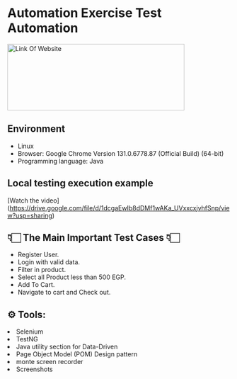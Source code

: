 <h1>Automation Exercise Test Automation</h1>
<a href="https://automationexercise.com/" target="_blank">
<img src="https://automationexercise.com/static/images/home/logo.png" alt="Link Of Website" style="width:400px;height:150px;">
</a>

<h2>Environment</h2>
<ul>
  <li>Linux</li>
  <li>Browser: Google Chrome Version 131.0.6778.87 (Official Build) (64-bit)</li>
  <li>Programming language: Java</li>
</ul>
<h2>Local testing execution example</h2>

[Watch the video]<br>(https://drive.google.com/file/d/1dcgaEwIb8dDMf1wAKa_UVxxcxjvhfSnp/view?usp=sharing)



<h2>👇🏻 The Main Important Test Cases 👇🏻</h2>
<ul>
  <li>Register User.</li>
  <li>Login with valid data.</li>
  <li>Filter in product.</li>
  <li>Select all Product less than 500 EGP.</li>
  <li>Add To Cart.</li>
  <li>Navigate to cart and Check out.</li>
</ul>
<h2>⚙️ Tools:</h2>
<li>Selenium</li>
<li>TestNG</li>
<li>Java utility section for Data-Driven</li>
<li>Page Object Model (POM) Design pattern</li>
<li>monte screen recorder</li>
<li>Screenshots</li>



